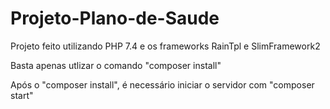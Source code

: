 # Projeto-Plano-de-Saude

Projeto feito utilizando PHP 7.4 e os frameworks RainTpl e SlimFramework2

Basta apenas utlizar o comando "composer install"

Após o "composer install", é necessário iniciar o servidor com "composer start"

